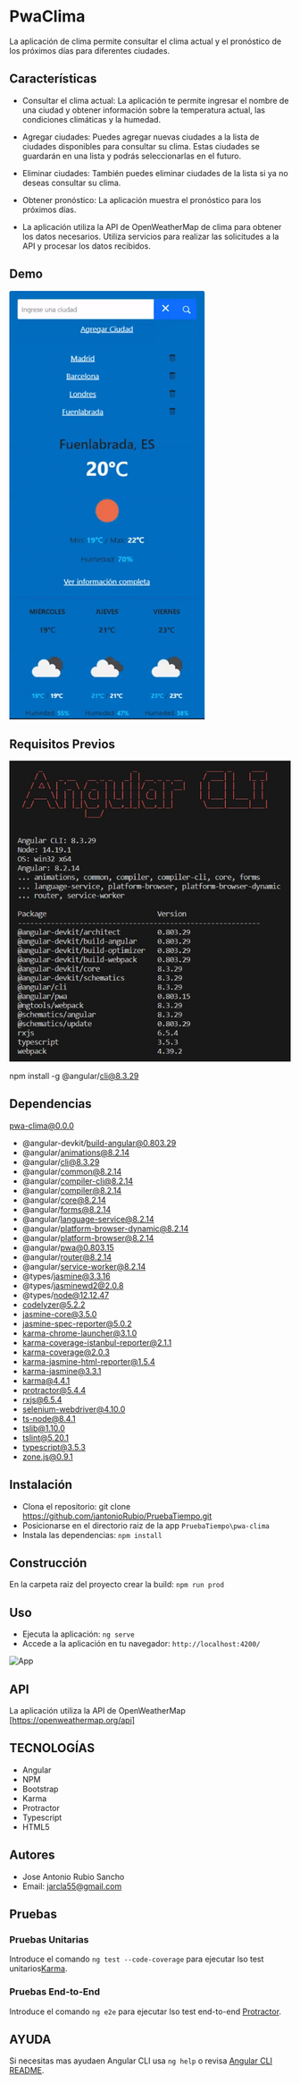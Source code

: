 # PwaClima

La aplicación de clima  permite consultar el clima actual y el pronóstico de los próximos días para diferentes ciudades.

## Características

- Consultar el clima actual: La aplicación te permite ingresar el nombre de una ciudad y obtener información sobre la temperatura actual, las condiciones climáticas y la humedad.

- Agregar ciudades: Puedes agregar nuevas ciudades a la lista de ciudades disponibles para consultar su clima. Estas ciudades se guardarán en una lista y podrás seleccionarlas en el futuro.

- Eliminar ciudades: También puedes eliminar ciudades de la lista si ya no deseas consultar su clima.

- Obtener pronóstico: La aplicación muestra el pronóstico para los próximos días. 

- La aplicación utiliza la API de OpenWeatherMap de clima para obtener los datos necesarios. Utiliza servicios para realizar las solicitudes a la API y procesar los datos recibidos.

## Demo

![Demo](src/assets/images/demo.gif)

## Requisitos Previos

![Requisitos](src/assets/images/Caracteristicas.jpg)

npm install -g @angular/cli@8.3.29

## Dependencias

pwa-clima@0.0.0 
- @angular-devkit/build-angular@0.803.29
- @angular/animations@8.2.14
- @angular/cli@8.3.29
- @angular/common@8.2.14
- @angular/compiler-cli@8.2.14
- @angular/compiler@8.2.14
- @angular/core@8.2.14
- @angular/forms@8.2.14
- @angular/language-service@8.2.14
- @angular/platform-browser-dynamic@8.2.14
- @angular/platform-browser@8.2.14
- @angular/pwa@0.803.15
- @angular/router@8.2.14
- @angular/service-worker@8.2.14
- @types/jasmine@3.3.16
- @types/jasminewd2@2.0.8
- @types/node@12.12.47
- codelyzer@5.2.2
- jasmine-core@3.5.0
- jasmine-spec-reporter@5.0.2
- karma-chrome-launcher@3.1.0
- karma-coverage-istanbul-reporter@2.1.1
- karma-coverage@2.0.3
- karma-jasmine-html-reporter@1.5.4
- karma-jasmine@3.3.1
- karma@4.4.1
- protractor@5.4.4
- rxjs@6.5.4
- selenium-webdriver@4.10.0
- ts-node@8.4.1
- tslib@1.10.0
- tslint@5.20.1
- typescript@3.5.3
- zone.js@0.9.1

## Instalación

- Clona el repositorio: git clone <https://github.com/jantonioRubio/PruebaTiempo.git>
- Posicionarse en el directorio raiz de la app `PruebaTiempo\pwa-clima`
- Instala las dependencias: `npm install`

## Construcción

En la carpeta raiz del proyecto crear la build: `npm run prod`

## Uso

- Ejecuta la aplicación: `ng serve`
- Accede a la aplicación en tu navegador: `http://localhost:4200/`

![App](src/assets/images/App.gif)

## API

La aplicación  utiliza la API de OpenWeatherMap [https://openweathermap.org/api]

## TECNOLOGÍAS 
- Angular
- NPM
- Bootstrap
- Karma
- Protractor
- Typescript
- HTML5

## Autores

- Jose Antonio Rubio Sancho 
- Email: jarcla55@gmail.com

## Pruebas

### Pruebas Unitarias

Introduce el comando `ng test --code-coverage` para ejecutar lso test unitarios[Karma](https://karma-runner.github.io).

### Pruebas End-to-End

Introduce el comando `ng e2e` para ejecutar lso test end-to-end [Protractor](http://www.protractortest.org/).

## AYUDA

Si necesitas mas ayudaen Angular CLI usa `ng help` o revisa [Angular CLI README](https://github.com/angular/angular-cli/blob/master/README.md).

